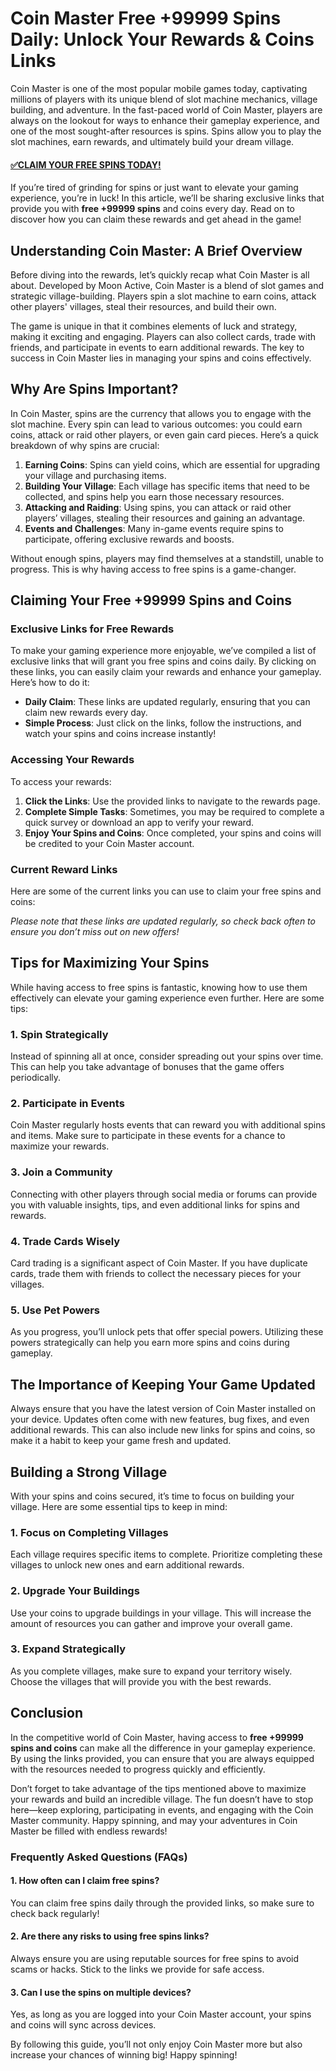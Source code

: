 # Coin Master Free +99999 Spins Daily: Unlock Your Rewards & Coins Links

Coin Master is one of the most popular mobile games today, captivating millions of players with its unique blend of slot machine mechanics, village building, and adventure. In the fast-paced world of Coin Master, players are always on the lookout for ways to enhance their gameplay experience, and one of the most sought-after resources is spins. Spins allow you to play the slot machines, earn rewards, and ultimately build your dream village.

#### [✅CLAIM YOUR FREE SPINS TODAY!](https://edris2025.github.io/spins/)

If you’re tired of grinding for spins or just want to elevate your gaming experience, you’re in luck! In this article, we’ll be sharing exclusive links that provide you with **free +99999 spins** and coins every day. Read on to discover how you can claim these rewards and get ahead in the game!

## Understanding Coin Master: A Brief Overview

Before diving into the rewards, let’s quickly recap what Coin Master is all about. Developed by Moon Active, Coin Master is a blend of slot games and strategic village-building. Players spin a slot machine to earn coins, attack other players' villages, steal their resources, and build their own. 

The game is unique in that it combines elements of luck and strategy, making it exciting and engaging. Players can also collect cards, trade with friends, and participate in events to earn additional rewards. The key to success in Coin Master lies in managing your spins and coins effectively.

## Why Are Spins Important?

In Coin Master, spins are the currency that allows you to engage with the slot machine. Every spin can lead to various outcomes: you could earn coins, attack or raid other players, or even gain card pieces. Here’s a quick breakdown of why spins are crucial:

1. **Earning Coins**: Spins can yield coins, which are essential for upgrading your village and purchasing items.
2. **Building Your Village**: Each village has specific items that need to be collected, and spins help you earn those necessary resources.
3. **Attacking and Raiding**: Using spins, you can attack or raid other players’ villages, stealing their resources and gaining an advantage.
4. **Events and Challenges**: Many in-game events require spins to participate, offering exclusive rewards and boosts.

Without enough spins, players may find themselves at a standstill, unable to progress. This is why having access to free spins is a game-changer.

## Claiming Your Free +99999 Spins and Coins

### Exclusive Links for Free Rewards

To make your gaming experience more enjoyable, we’ve compiled a list of exclusive links that will grant you free spins and coins daily. By clicking on these links, you can easily claim your rewards and enhance your gameplay. Here’s how to do it:

- **Daily Claim**: These links are updated regularly, ensuring that you can claim new rewards every day.
- **Simple Process**: Just click on the links, follow the instructions, and watch your spins and coins increase instantly!

### Accessing Your Rewards

To access your rewards:

1. **Click the Links**: Use the provided links to navigate to the rewards page.
2. **Complete Simple Tasks**: Sometimes, you may be required to complete a quick survey or download an app to verify your reward.
3. **Enjoy Your Spins and Coins**: Once completed, your spins and coins will be credited to your Coin Master account.

### Current Reward Links

Here are some of the current links you can use to claim your free spins and coins:

*Please note that these links are updated regularly, so check back often to ensure you don’t miss out on new offers!*

## Tips for Maximizing Your Spins

While having access to free spins is fantastic, knowing how to use them effectively can elevate your gaming experience even further. Here are some tips:

### 1. **Spin Strategically**

Instead of spinning all at once, consider spreading out your spins over time. This can help you take advantage of bonuses that the game offers periodically.

### 2. **Participate in Events**

Coin Master regularly hosts events that can reward you with additional spins and items. Make sure to participate in these events for a chance to maximize your rewards.

### 3. **Join a Community**

Connecting with other players through social media or forums can provide you with valuable insights, tips, and even additional links for spins and rewards.

### 4. **Trade Cards Wisely**

Card trading is a significant aspect of Coin Master. If you have duplicate cards, trade them with friends to collect the necessary pieces for your villages.

### 5. **Use Pet Powers**

As you progress, you’ll unlock pets that offer special powers. Utilizing these powers strategically can help you earn more spins and coins during gameplay.

## The Importance of Keeping Your Game Updated

Always ensure that you have the latest version of Coin Master installed on your device. Updates often come with new features, bug fixes, and even additional rewards. This can also include new links for spins and coins, so make it a habit to keep your game fresh and updated.

## Building a Strong Village

With your spins and coins secured, it’s time to focus on building your village. Here are some essential tips to keep in mind:

### 1. **Focus on Completing Villages**

Each village requires specific items to complete. Prioritize completing these villages to unlock new ones and earn additional rewards.

### 2. **Upgrade Your Buildings**

Use your coins to upgrade buildings in your village. This will increase the amount of resources you can gather and improve your overall game.

### 3. **Expand Strategically**

As you complete villages, make sure to expand your territory wisely. Choose the villages that will provide you with the best rewards.

## Conclusion

In the competitive world of Coin Master, having access to **free +99999 spins and coins** can make all the difference in your gameplay experience. By using the links provided, you can ensure that you are always equipped with the resources needed to progress quickly and efficiently. 

Don’t forget to take advantage of the tips mentioned above to maximize your rewards and build an incredible village. The fun doesn’t have to stop here—keep exploring, participating in events, and engaging with the Coin Master community. Happy spinning, and may your adventures in Coin Master be filled with endless rewards!

### Frequently Asked Questions (FAQs)

#### 1. **How often can I claim free spins?**
You can claim free spins daily through the provided links, so make sure to check back regularly!

#### 2. **Are there any risks to using free spins links?**
Always ensure you are using reputable sources for free spins to avoid scams or hacks. Stick to the links we provide for safe access.

#### 3. **Can I use the spins on multiple devices?**
Yes, as long as you are logged into your Coin Master account, your spins and coins will sync across devices.

By following this guide, you’ll not only enjoy Coin Master more but also increase your chances of winning big! Happy spinning!

